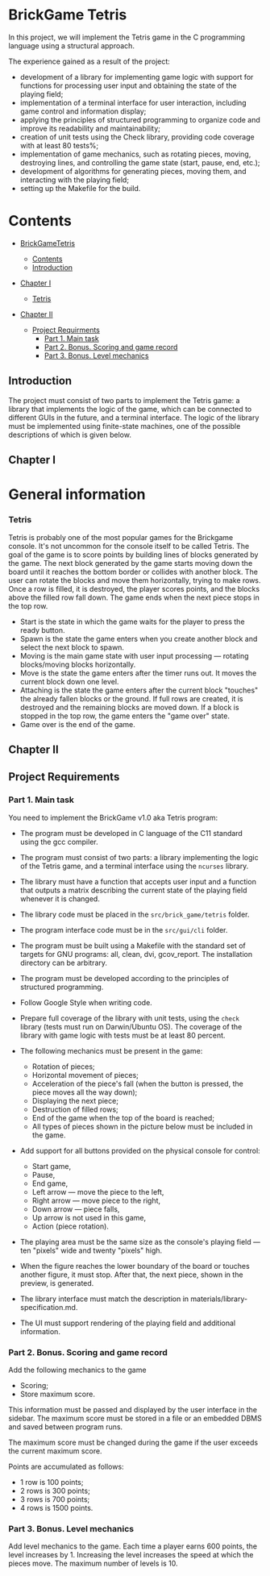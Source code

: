 # BrickGame Tetris

In this project, we will implement the Tetris game in the C programming language using a structural approach.

The experience gained as a result of the project:
- development of a library for implementing game logic with support for functions for processing user input and obtaining the state of the playing field;
- implementation of a terminal interface for user interaction, including game control and information display;
- applying the principles of structured programming to organize code and improve its readability and maintainability;
- creation of unit tests using the Check library, providing code coverage with at least 80 tests%;
- implementation of game mechanics, such as rotating pieces, moving, destroying lines, and controlling the game state (start, pause, end, etc.);
- development of algorithms for generating pieces, moving them, and interacting with the playing field;
- setting up the Makefile for the build.

# Contents

- [BrickGameTetris](#brickgame-tetris)

   - [Contents](#contents)
   - [Introduction](#introduction)

- [Chapter I](#chapter-i)

   - [Tetris](#tetris)

- [Chapter II](#chapter-ii)

   - [Project Requirments](#project-requirements)
      - [Part 1. Main task](#part-1-main-task)
      - [Part 2. Bonus. Scoring and game record](#part-2-bonus-scoring-and-game-record)
      - [Part 3. Bonus. Level mechanics](#part-3-bonus-level-mechanics)

## Introduction

The project must consist of two parts to implement the Tetris game: a library that implements the logic of the game, which can be connected to different GUIs in the future, and a terminal interface. The logic of the library must be implemented using finite-state machines, one of the possible descriptions of which is given below.

## Chapter I <div id="chapter-i"></div>

# General information

### Tetris

Tetris is probably one of the most popular games for the Brickgame console. It's not uncommon for the console itself to be called Tetris. The goal of the game is to score points by building lines of blocks generated by the game. The next block generated by the game starts moving down the board until it reaches the bottom border or collides with another block. The user can rotate the blocks and move them horizontally, trying to make rows. Once a row is filled, it is destroyed, the player scores points, and the blocks above the filled row fall down. The game ends when the next piece stops in the top row.

- Start is the state in which the game waits for the player to press the ready button.
- Spawn is the state the game enters when you create another block and select the next block to spawn.
- Moving is the main game state with user input processing — rotating blocks/moving blocks horizontally.
- Move is the state the game enters after the timer runs out. It moves the current block down one level.
- Attaching is the state the game enters after the current block "touches" the already fallen blocks or the ground. If full rows are created, it is destroyed and the remaining blocks are moved down. If a block is stopped in the top row, the game enters the "game over" state.
- Game over is the end of the game.

## Chapter II <div id="chapter-ii"></div>

## Project Requirements

### Part 1. Main task

You need to implement the BrickGame v1.0 aka Tetris program:

- The program must be developed in C language of the C11 standard using the gcc compiler.
- The program must consist of two parts: a library implementing the logic of the Tetris game, and a terminal interface using the `ncurses` library.
- The library must have a function that accepts user input and a function that outputs a matrix describing the current state of the playing field whenever it is changed.
- The library code must be placed in the `src/brick_game/tetris` folder.
- The program interface code must be in the `src/gui/cli` folder.
- The program must be built using a Makefile with the standard set of targets for GNU programs: all, clean, dvi, gcov_report. The installation directory can be arbitrary.
- The program must be developed according to the principles of structured programming.
- Follow Google Style when writing code.
- Prepare full coverage of the library with unit tests, using the `check` library (tests must run on Darwin/Ubuntu OS). The coverage of the library with game logic with tests must be at least 80 percent.
- The following mechanics must be present in the game:

   - Rotation of pieces;
   - Horizontal movement of pieces;
   - Acceleration of the piece's fall (when the button is pressed, the piece moves all the way down);
   - Displaying the next piece;
   - Destruction of filled rows;
   - End of the game when the top of the board is reached;
   - All types of pieces shown in the picture below must be included in the game.

- Add support for all buttons provided on the physical console for control:

   - Start game,
   - Pause,
   - End game,
   - Left arrow — move the piece to the left,
   - Right arrow — move piece to the right,
   - Down arrow — piece falls,
   - Up arrow is not used in this game,
   - Action (piece rotation).

- The playing area must be the same size as the console's playing field — ten "pixels" wide and twenty "pixels" high.
- When the figure reaches the lower boundary of the board or touches another figure, it must stop. After that, the next piece, shown in the preview, is generated.
- The library interface must match the description in materials/library-specification.md.
- The UI must support rendering of the playing field and additional information.

### Part 2. Bonus. Scoring and game record

Add the following mechanics to the game

- Scoring;
- Store maximum score.

This information must be passed and displayed by the user interface in the sidebar. The maximum score must be stored in a file or an embedded DBMS and saved between program runs.

The maximum score must be changed during the game if the user exceeds the current maximum score.

Points are accumulated as follows:

- 1 row is 100 points;
- 2 rows is 300 points;
- 3 rows is 700 points;
- 4 rows is 1500 points.

### Part 3. Bonus. Level mechanics

Add level mechanics to the game. Each time a player earns 600 points, the level increases by 1. Increasing the level increases the speed at which the pieces move. The maximum number of levels is 10.
